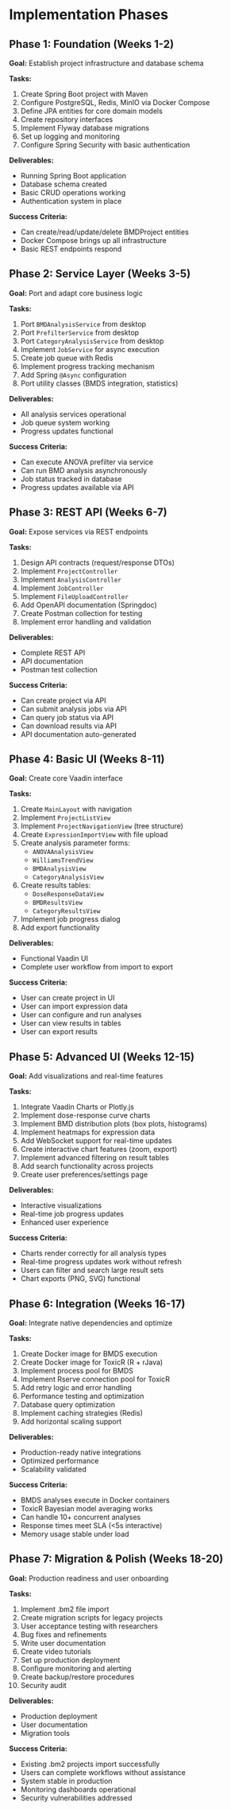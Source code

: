 # Implementation Phases

## Phase 1: Foundation (Weeks 1-2)

**Goal:** Establish project infrastructure and database schema

**Tasks:**
1. Create Spring Boot project with Maven
2. Configure PostgreSQL, Redis, MinIO via Docker Compose
3. Define JPA entities for core domain models
4. Create repository interfaces
5. Implement Flyway database migrations
6. Set up logging and monitoring
7. Configure Spring Security with basic authentication

**Deliverables:**
- Running Spring Boot application
- Database schema created
- Basic CRUD operations working
- Authentication system in place

**Success Criteria:**
- Can create/read/update/delete BMDProject entities
- Docker Compose brings up all infrastructure
- Basic REST endpoints respond

## Phase 2: Service Layer (Weeks 3-5)

**Goal:** Port and adapt core business logic

**Tasks:**
1. Port `BMDAnalysisService` from desktop
2. Port `PrefilterService` from desktop
3. Port `CategoryAnalysisService` from desktop
4. Implement `JobService` for async execution
5. Create job queue with Redis
6. Implement progress tracking mechanism
7. Add Spring `@Async` configuration
8. Port utility classes (BMDS integration, statistics)

**Deliverables:**
- All analysis services operational
- Job queue system working
- Progress updates functional

**Success Criteria:**
- Can execute ANOVA prefilter via service
- Can run BMD analysis asynchronously
- Job status tracked in database
- Progress updates available via API

## Phase 3: REST API (Weeks 6-7)

**Goal:** Expose services via REST endpoints

**Tasks:**
1. Design API contracts (request/response DTOs)
2. Implement `ProjectController`
3. Implement `AnalysisController`
4. Implement `JobController`
5. Implement `FileUploadController`
6. Add OpenAPI documentation (Springdoc)
7. Create Postman collection for testing
8. Implement error handling and validation

**Deliverables:**
- Complete REST API
- API documentation
- Postman test collection

**Success Criteria:**
- Can create project via API
- Can submit analysis jobs via API
- Can query job status via API
- Can download results via API
- API documentation auto-generated

## Phase 4: Basic UI (Weeks 8-11)

**Goal:** Create core Vaadin interface

**Tasks:**
1. Create `MainLayout` with navigation
2. Implement `ProjectListView`
3. Implement `ProjectNavigationView` (tree structure)
4. Create `ExpressionImportView` with file upload
5. Create analysis parameter forms:
   - `ANOVAAnalysisView`
   - `WilliamsTrendView`
   - `BMDAnalysisView`
   - `CategoryAnalysisView`
6. Create results tables:
   - `DoseResponseDataView`
   - `BMDResultsView`
   - `CategoryResultsView`
7. Implement job progress dialog
8. Add export functionality

**Deliverables:**
- Functional Vaadin UI
- Complete user workflow from import to export

**Success Criteria:**
- User can create project in UI
- User can import expression data
- User can configure and run analyses
- User can view results in tables
- User can export results

## Phase 5: Advanced UI (Weeks 12-15)

**Goal:** Add visualizations and real-time features

**Tasks:**
1. Integrate Vaadin Charts or Plotly.js
2. Implement dose-response curve charts
3. Implement BMD distribution plots (box plots, histograms)
4. Implement heatmaps for expression data
5. Add WebSocket support for real-time updates
6. Create interactive chart features (zoom, export)
7. Implement advanced filtering on result tables
8. Add search functionality across projects
9. Create user preferences/settings page

**Deliverables:**
- Interactive visualizations
- Real-time job progress updates
- Enhanced user experience

**Success Criteria:**
- Charts render correctly for all analysis types
- Real-time progress updates work without refresh
- Users can filter and search large result sets
- Chart exports (PNG, SVG) functional

## Phase 6: Integration (Weeks 16-17)

**Goal:** Integrate native dependencies and optimize

**Tasks:**
1. Create Docker image for BMDS execution
2. Create Docker image for ToxicR (R + rJava)
3. Implement process pool for BMDS
4. Implement Rserve connection pool for ToxicR
5. Add retry logic and error handling
6. Performance testing and optimization
7. Database query optimization
8. Implement caching strategies (Redis)
9. Add horizontal scaling support

**Deliverables:**
- Production-ready native integrations
- Optimized performance
- Scalability validated

**Success Criteria:**
- BMDS analyses execute in Docker containers
- ToxicR Bayesian model averaging works
- Can handle 10+ concurrent analyses
- Response times meet SLA (<5s interactive)
- Memory usage stable under load

## Phase 7: Migration & Polish (Weeks 18-20)

**Goal:** Production readiness and user onboarding

**Tasks:**
1. Implement .bm2 file import
2. Create migration scripts for legacy projects
3. User acceptance testing with researchers
4. Bug fixes and refinements
5. Write user documentation
6. Create video tutorials
7. Set up production deployment
8. Configure monitoring and alerting
9. Create backup/restore procedures
10. Security audit

**Deliverables:**
- Production deployment
- User documentation
- Migration tools

**Success Criteria:**
- Existing .bm2 projects import successfully
- Users can complete workflows without assistance
- System stable in production
- Monitoring dashboards operational
- Security vulnerabilities addressed
